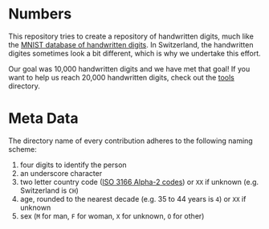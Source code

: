 # Numbers

This repository tries to create a repository of handwritten digits,
much like
the
[MNIST database of handwritten digits](http://yann.lecun.com/exdb/mnist/).
In Switzerland, the handwritten digites sometimes look a bit
different, which is why we undertake this effort.

Our goal was 10,000 handwritten digits and we have met that goal! If
you want to help us reach 20,000 handwritten digits, check out
the [tools](tools/) directory.

# Meta Data

The directory name of every contribution adheres to the following
naming scheme:

1. four digits to identify the person
2. an underscore character
3. two letter country code ([ISO 3166 Alpha-2 codes](https://en.wikipedia.org/wiki/ISO_3166-1#Current_codes)) or `XX` if unknown (e.g. Switzerland is `CH`)
4. age, rounded to the nearest decade (e.g. 35 to 44 years is `4`) or `XX` if unknown
5. sex (`M` for man, `F` for woman, `X` for unknown, `O` for other)
